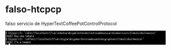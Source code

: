# falso-htcpcp
falso servicio de HyperTextCoffeePotControlProtocol

![v0.0.0](./imag/htcpcp_cli-v0.0.0.jpg)
